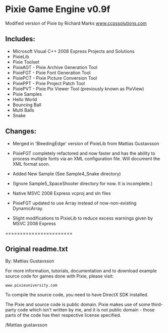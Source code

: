 Pixie Game Engine v0.9f
=======================
Modified version of Pixie by Richard Marks www.ccpssolutions.com

## Includes:

 + Microsoft Visual C++ 2008 Express Projects and Solutions
 + PixieLib
 + Pixie Toolset
  + PixieAGT - Pixie Archive Generation Tool
  + PixieFGT - Pixie Font Generation Tool
  + PixiePCT - Pixie Picture Conversion Tool
  + PixiePPT - Pixie Project Patch Tool
  + PixiePVT - Pixie Pix Viewer Tool (previously known as PixView)
 + Pixie Samples
  + Hello World
  + Bouncing Ball
  + Multi Balls
  + Snake

## Changes:

 + Merged in 'BleedingEdge' version of PixieLib from Mattias Gustavsson

 + PixieFGT completely refactored and now faster and has the ability to process multiple fonts via an XML configuration file. Will document the XML format soon.
 + Added New Sample (See Sample4_Snake directory)
 + (Ignore Sample5_SpaceShooter directory for now. It is incomplete.)


 + Native MSVC 2008 Express vcproj and sln files
 + PixieFGT updated to use Array instead of now-non-existing DynamicArray.
 + Slight modifications to PixieLib to reduce excess warnings given by MSVC 2008 Express



=======================
## Original readme.txt 

By: Mattias Gustavsson

For more information, tutorials, documentation and to download
example source code for games done with Pixie, please visit:

	www.pixieuniversity.com

To compile the source code, you need to have DirectX SDK installed.

The Pixie and source code is public domain. Pixie makes use of
some third-party code which isn't written by me, and it is not 
public domain - those parts of the code has their respective 
license specified.

/Mattias gustavsson

